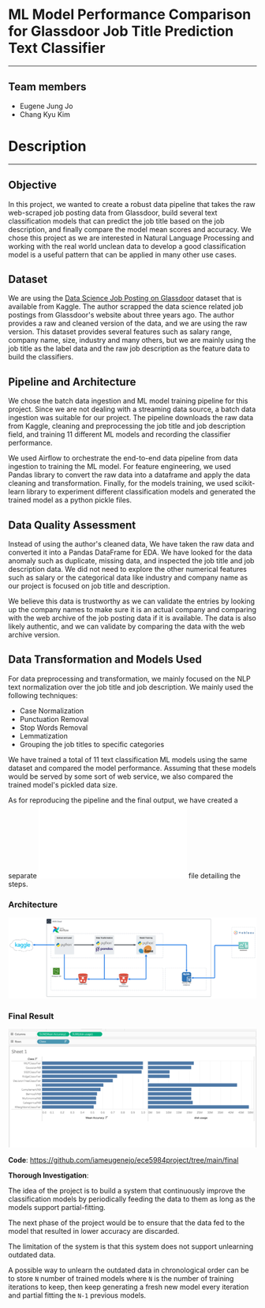 <!-- # should describe (no more that 3-4 lines for the following topics) -->

<!--  **Title**: What is the title of your project? -->
# ML Model Performance Comparison for Glassdoor Job Title Prediction Text Classifier
---
## Team members
- Eugene Jung Jo 
- Chang Kyu Kim

<!--  **Project’s function**: This is an overall description of your project: What is objective of the project? What is the problem you are trying to solve? -->

# Description
---

## Objective

In this project, we wanted to create a robust data pipeline that takes the raw web-scraped job posting data from Glassdoor, build several text classification models that can predict the job title based on the job description, and finally compare the model mean scores and accuracy. We chose this project as we are interested in Natural Language Processing and working with the real world unclean data to develop a good classification model is a useful pattern that can be applied in many other use cases.

<!--  **Dataset**: Briefly describe your dataset -->

## Dataset

We are using the [Data Science Job Posting on Glassdoor](https://www.kaggle.com/datasets/rashikrahmanpritom/data-science-job-posting-on-glassdoor) dataset that is available from Kaggle. The author scrapped the data science related job postings from Glassdoor's website about three years ago. The author provides a raw and cleaned version of the data, and we are using the raw version. This dataset provides several features such as salary range, company name, size, industry and many others, but we are mainly using the job title as the label data and the raw job description as the feature data to build the classifiers.

<!--  **Pipeline / Architecture**: Which pipeline did you use? Which tools? -->

## Pipeline and Architecture

We chose the batch data ingestion and ML model training pipeline for this project. Since we are not dealing with a streaming data source, a batch data ingestion was suitable for our project. The pipeline downloads the raw data from Kaggle, cleaning and preprocessing the job title and job description field, and training 11 different ML models and recording the classifier performance. 

We used Airflow to orchestrate the end-to-end data pipeline from data ingestion to training the ML model. For feature engineering, we used Pandas library to convert the raw data into a dataframe and apply the data cleaning and transformation. Finally, for the models training, we used scikit-learn library to experiment different classification models and generated the trained model as a python pickle files.

<!-- **Data Quality Assessment**: Describe the quality status of the data set and the way you assessed it -->
## Data Quality Assessment

Instead of using the author's cleaned data, We have taken the raw data and converted it into a Pandas DataFrame for EDA. We have looked for the data anomaly such as duplicate, missing data, and inspected the job title and job description data. We did not need to explore the other numerical features such as salary or the categorical data like industry and company name as our project is focused on job title and description. 

We believe this data is trustworthy as we can validate the entries by looking up the company names to make sure it is an actual company and comparing with the web archive of the job posting data if it is available. The data is also likely authentic, and we can validate by comparing the data with the web archive version.

<!-- **Data Transformation Models used**: Briefly describe the transformations and models used and final results that you were able to achieve. If there are any special instructions needed to execute your code (e.g., signing up to a specific API to access the dataset that is needed) those need to be listed as well. -->

## Data Transformation and Models Used

For data preprocessing and transformation, we mainly focused on the NLP text normalization over the job title and job description. We mainly used the following techniques:

- Case Normalization
- Punctuation Removal
- Stop Words Removal
- Lemmatization
- Grouping the job titles to specific categories

We have trained a total of 11 text classification ML models using the same dataset and compared the model performance. Assuming that these models would be served by some sort of web service, we also compared the trained model's pickled data size.

As for reproducing the pipeline and the final output, we have created a separate ![README](final/README.md) file detailing the steps.

<!--  **Infographic**: A simple infographic describing the architecture of your data pipeline including datasets, storage, and tools used along with another final infographic describing the results of the engineering task accomplished. Examples can be provided if needed. -->

### Architecture
![Project Architecture](Project_Architecture.svg)


### Final Result
![Tableau Chart](final/tableau.screenshot.png)


**Code**: https://github.com/iameugenejo/ece5984project/tree/main/final

**Thorough Investigation**:  <!-- This critically assesses the viability of your idea: Based on the results of this project (your pilot project, your prototype, etc), from a technical leadership point of view, what are your conclusions or recommendations for continuing this project in terms of scaling it up? How would you assess the innovativeness of your project? Any technical or platform concerns, difficulties, or limitations of the pipeline for the project? Based on your experience and results, what next step would you recommend to take this project to the next level/phase? -->

The idea of the project is to build a system that continuously improve the classification models by periodically feeding the data to them as long as the models support partial-fitting. 

The next phase of the project would be to ensure that the data fed to the model that resulted in lower accuracy are discarded.

The limitation of the system is that this system does not support unlearning outdated data.

A possible way to unlearn the outdated data in chronological order can be to store `N` number of trained models where `N` is the number of training iterations to keep, then keep generating a fresh new model every iteration and partial fitting the `N-1` previous models.

